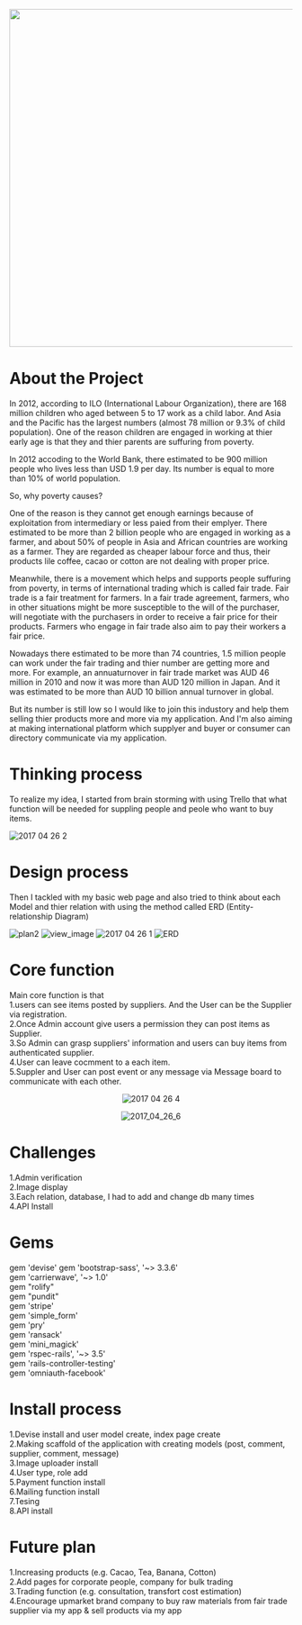 <p align="center">
<img src="https://image.ibb.co/fNvzqk/githublogofe.png" width="600" />
</p>




# About the Project

In 2012, according to ILO (International Labour Organization), there are 168 million children who aged between 5 to 17 work as a child labor.
And Asia and the Pacific has the largest numbers (almost 78 million or 9.3% of child population).
One of the reason children are engaged in working at thier early age is that they and thier parents are suffuring from poverty.

In 2012 accoding to the World Bank, there estimated to be 900 million people who lives less than USD 1.9 per day.
Its number is equal to more than 10% of world population.  

So, why poverty causes?  

One of the reason is they cannot get enough earnings because of exploitation from intermediary or less paied from their emplyer.
There estimated to be more than 2 billion people who are engaged in working as a farmer, and about 50% of people in Asia and African countries are working as a farmer.
They are regarded as cheaper labour force and thus, their products lile coffee, cacao or cotton are not dealing with proper price.  


Meanwhile, there is a movement which helps and supports people suffuring from poverty, in terms of international trading which is called fair trade.
Fair trade is a fair treatment for farmers. In a fair trade agreement, farmers, who in other situations might be more susceptible to the will of the purchaser, will negotiate with the purchasers in order to receive a fair price for their products. Farmers who engage in fair trade also aim to pay their workers a fair price.  

Nowadays there estimated to be more than 74 countries, 1.5 million people can work under the fair trading and thier number are getting more and more.
For example, an annuaturnover in fair trade market was AUD 46 million in 2010 and now it was more than AUD 120 million in Japan.
And it was estimated to be more than AUD 10 billion annual turnover in global.  

But its number is still low so I would like to join this industory and help them selling thier products more and more via my application.
And I'm also aiming at making international platform which supplyer and buyer or consumer can directory communicate via my application.  





# Thinking process  
To realize my idea, I started from brain storming with using Trello that what function will be needed for suppling people and peole who want to buy items.   


<img src="https://image.ibb.co/gUmgmQ/2017_04_26_2.png" alt="2017 04 26 2" border="0" />  

# Design process  
Then I tackled with my basic web page and also tried to think about each Model and thier relation with using the method called ERD (Entity-relationship Diagram)   


  <img src="https://image.ibb.co/cVeO1Q/plan2.jpg" alt="plan2" border="0">
<img src="https://image.ibb.co/cdXqFk/view_image.png" alt="view_image" border="0">
  <img src="https://image.ibb.co/dM2nRQ/2017_04_26_1.png" alt="2017 04 26 1" border="0" />  
<img src="https://image.ibb.co/mqYi1Q/ERD.png" alt="ERD" border="0">

# Core function  
Main core function is that  
1.users can see items posted by suppliers. And the User can be the Supplier via registration.  
2.Once Admin account give users a permission they can post items as Supplier.  
3.So Admin can grasp suppliers' information and users can buy items from authenticated supplier.  
4.User can leave cocmment to a each item.  
5.Suppler and User can post event or any message via Message board to communicate with each other.  

<p align="center">  
  <img src="https://image.ibb.co/hFEj6Q/2017_04_26_4.png" alt="2017 04 26 4" border="0" />  
</p>  

<p align="center">  
  <img src="https://image.ibb.co/cPo5D5/2017_04_26_6.png" alt="2017_04_26_6" border="0">  
</p>  

# Challenges  
1.Admin verification    
2.Image display  
3.Each relation, database, I had to add and change db many times   
4.API Install  



# Gems  
gem 'devise'
gem 'bootstrap-sass', '~> 3.3.6'  
gem 'carrierwave', '~> 1.0'  
gem "rolify"  
gem "pundit"  
gem 'stripe'  
gem 'simple_form'  
gem 'pry'  
gem 'ransack'  
gem 'mini_magick'  
gem 'rspec-rails', '~> 3.5'  
gem 'rails-controller-testing'  
gem 'omniauth-facebook'  


# Install process  
1.Devise install and user model create, index page create  
2.Making scaffold of the application with creating models (post, comment, supplier, comment, message)  
3.Image uploader install  
4.User type, role add  
5.Payment function install  
6.Mailing function install  
7.Tesing  
8.API install  


# Future plan  
1.Increasing products (e.g. Cacao, Tea, Banana, Cotton)  
2.Add pages for corporate people, company for bulk trading  
3.Trading function (e.g. consultation, transfort cost estimation)  
4.Encourage upmarket brand company to buy raw materials from fair trade supplier via my app & sell products via my app  
